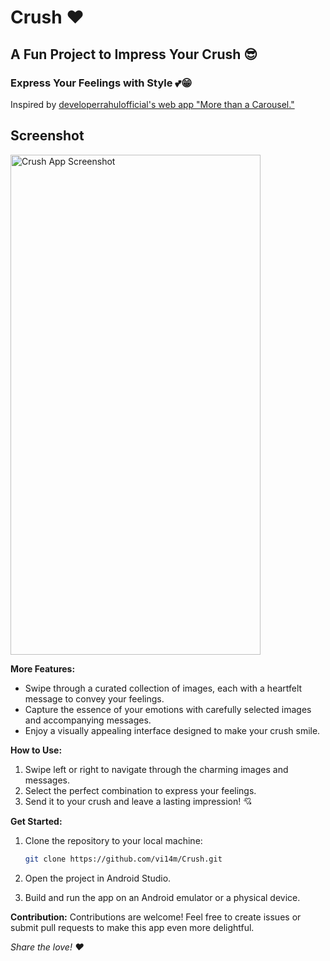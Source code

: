# Crush ❤️
## A Fun Project to Impress Your Crush 😎
### Express Your Feelings with Style 💕😁

Inspired by [developerrahulofficial's web app "More than a Carousel."](#https://codepen.io/rahul-sahni/pen/ExMPJZJ)

## Screenshot
<img src="Crush.png" alt="Crush App Screenshot" width="400" height="800">

**More Features:**
- Swipe through a curated collection of images, each with a heartfelt message to convey your feelings.
- Capture the essence of your emotions with carefully selected images and accompanying messages.
- Enjoy a visually appealing interface designed to make your crush smile.

**How to Use:**
1. Swipe left or right to navigate through the charming images and messages.
2. Select the perfect combination to express your feelings.
3. Send it to your crush and leave a lasting impression! 💘

**Get Started:**
1. Clone the repository to your local machine:

    ```bash
    git clone https://github.com/vi14m/Crush.git
    ```

2. Open the project in Android Studio.

3. Build and run the app on an Android emulator or a physical device.

**Contribution:**
Contributions are welcome! Feel free to create issues or submit pull requests to make this app even more delightful.

*Share the love! ❤️*

